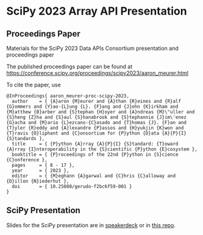 # SciPy 2023 Array API Presentation

## Proceedings Paper

Materials for the SciPy 2023 Data APIs Consortium presentation and proceedings paper

The published proceedings paper can be found at
https://conference.scipy.org/proceedings/scipy2023/aaron_meurer.html

To cite the paper, use

```bibtext
@InProceedings{ aaron_meurer-proc-scipy-2023,
  author    = { {A}aron {M}eurer and {A}than {R}eines and {R}alf {G}ommers and {Y}ao-{L}ung {L}. {F}ang and {J}ohn {K}irkham and {M}atthew {B}arber and {S}tephan {H}oyer and {A}ndreas {M}\"uller and {S}heng {Z}ha and {S}aul {S}hanabrook and {S}tephannie {J}im\'enez {G}acha and {M}ario {L}ezcano-{C}asado and {T}homas {J}. {F}an and {T}yler {R}eddy and {A}lexandre {P}assos and {H}yukjin {K}won and {T}ravis {O}liphant and {C}onsortium for {P}ython {D}ata {A}{P}{I} {S}tandards },
  title     = { {P}ython {A}rray {A}{P}{I} {S}tandard: {T}oward {A}rray {I}nteroperability in the {S}cientific {P}ython {E}cosystem },
  booktitle = { {P}roceedings of the 22nd {P}ython in {S}cience {C}onference },
  pages     = { 8 - 17 },
  year      = { 2023 },
  editor    = { {M}eghann {A}garwal and {C}hris {C}alloway and {D}illon {N}iederhut },
  doi       = { 10.25080/gerudo-f2bc6f59-001 }
}
```


## SciPy Presentation

Slides for the SciPy presentation are in [speakerdeck](https://speakerdeck.com/asmeurer/python-array-api-standard-toward-array-interoperability-in-the-scientific-python-ecosystem)
or in [this repo](presentation/Slides.pdf).
